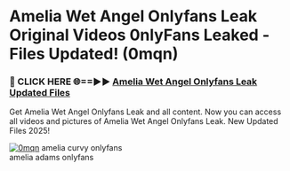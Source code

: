 # Amelia Wet Angel Onlyfans Leak Original Videos 0nlyFans Leaked - Files Updated! (0mqn)

<h3>🔴 CLICK HERE 🌐==►► <a href="https://tinyurl.com/brd5kh86" rel="nofollow">Amelia Wet Angel Onlyfans Leak Updated Files</a></h3>

Get Amelia Wet Angel Onlyfans Leak and all content. Now you can access all videos and pictures of Amelia Wet Angel Onlyfans Leak. New Updated Files 2025!

[![0mqn](https://i.imgur.com/K7sEzmb.gif)](https://tinyurl.com/brd5kh86)
amelia curvy onlyfans<br>
amelia adams onlyfans